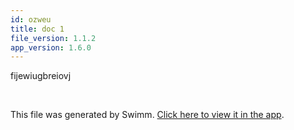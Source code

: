 ```yaml
---
id: ozweu
title: doc 1
file_version: 1.1.2
app_version: 1.6.0
---
```


fijewiugbreiovj

<br/>

This file was generated by Swimm. [Click here to view it in the app](https://swimm-web-app.web.app/repos/Z2l0aHViJTNBJTNBTm9hUmVwbyUzQSUzQU5vYW96ZXI=/docs/ozweu).
